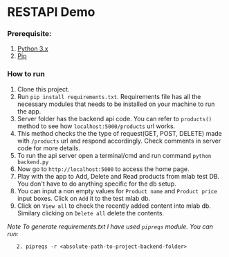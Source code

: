 # RESTAPI Demo

### Prerequisite: 
1. [Python 3.x](https://www.python.org/downloads/)
2. [Pip](https://pip.pypa.io/en/stable/installing/)

### How to run

1. Clone this project.
2. Run ```pip install requirements.txt```. Requirements file has all the necessary modules that needs to be installed on your machine to run the app.
3. Server folder has the backend api code. You can refer to ```products()``` method to see how ```localhost:5000/products``` url works.
4. This method checks the the type of request(GET, POST, DELETE) made with ```/products``` url and respond accordingly. Check comments in server code for more details.
3. To run the api server open a terminal/cmd and run command ```python backend.py```
4. Now go to ```http://localhost:5000``` to access the home page.
5. Play with the app to Add, Delete and Read products from mlab test DB. You don't have to do anything specific for the db setup.
7. You can input a non empty values for ```Product name``` and ```Product price``` input boxes. Click on ```Add``` it to the test mlab db.
8. Click on ```View all``` to check the recently added content into mlab db. Similary clicking on ```Delete all``` delete the contents.

*Note To generate requirements.txt I have used ```pipreqs``` module. You can run:* 
```1, pip install pipreqs
   2. pipreqs -r <absolute-path-to-project-backend-folder> 
```

